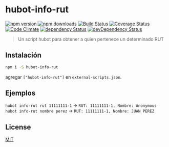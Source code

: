 # hubot-info-rut

[![npm version](https://img.shields.io/npm/v/hubot-info-rut.svg?style=flat-square)](https://www.npmjs.com/package/hubot-info-rut)
[![npm downloads](https://img.shields.io/npm/dm/hubot-info-rut.svg?style=flat-square)](https://www.npmjs.com/package/hubot-info-rut)
[![Build Status](https://img.shields.io/travis/lgaticaq/hubot-info-rut.svg?style=flat-square)](https://travis-ci.org/lgaticaq/hubot-info-rut)
[![Coverage Status](https://img.shields.io/coveralls/lgaticaq/hubot-info-rut/master.svg?style=flat-square)](https://coveralls.io/github/lgaticaq/hubot-info-rut?branch=master)
[![Code Climate](https://img.shields.io/codeclimate/github/lgaticaq/hubot-info-rut.svg?style=flat-square)](https://codeclimate.com/github/lgaticaq/hubot-info-rut)
[![dependency Status](https://img.shields.io/david/lgaticaq/hubot-info-rut.svg?style=flat-square)](https://david-dm.org/lgaticaq/hubot-info-rut#info=dependencies)
[![devDependency Status](https://img.shields.io/david/dev/lgaticaq/hubot-info-rut.svg?style=flat-square)](https://david-dm.org/lgaticaq/hubot-info-rut#info=devDependencies)

> Un script hubot para obtener a quien pertenece un determinado RUT

## Instalación
```bash
npm i -S hubot-info-rut
```

agregar `["hubot-info-rut"]` en `external-scripts.json`.

## Ejemplos
`hubot info-rut rut 11111111-1` -> `RUT: 11111111-1, Nombre: Anonymous`
`hubot info-rut nombre perez` -> `RUT: 11111111-1, Nombre: JUAN PEREZ`

## License

[MIT](https://tldrlegal.com/license/mit-license)
